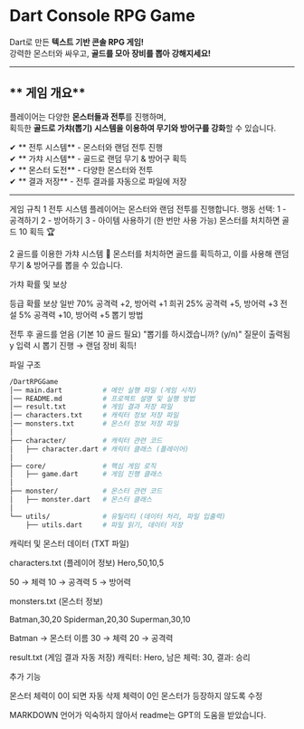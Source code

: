 # Dart Console RPG Game 
Dart로 만든 **텍스트 기반 콘솔 RPG 게임!**  
강력한 몬스터와 싸우고, **골드를 모아 장비를 뽑아 강해지세요!**  


---

## ** 게임 개요**
플레이어는 다양한 **몬스터들과 전투**를 진행하며,  
획득한 **골드로 가챠(뽑기) 시스템을 이용하여 무기와 방어구를 강화**할 수 있습니다.  

✔ ** 전투 시스템** - 몬스터와 랜덤 전투 진행  
✔ ** 가챠 시스템** - 골드로 랜덤 무기 & 방어구 획득  
✔ ** 몬스터 도전** - 다양한 몬스터와 전투  
✔ ** 결과 저장** - 전투 결과를 자동으로 파일에 저장  

---


 게임 규칙
1 전투 시스템
플레이어는 몬스터와 랜덤 전투를 진행합니다.
행동 선택:
1 - 공격하기
2 - 방어하기
3 - 아이템 사용하기 (한 번만 사용 가능)
몬스터를 처치하면 골드 10 획득 🏆



2 골드를 이용한 가챠 시스템 🎰
몬스터를 처치하면 골드를 획득하고, 이를 사용해 랜덤 무기 & 방어구를 뽑을 수 있습니다.

 가챠 확률 및 보상

등급	확률	보상
 일반	70%	공격력 +2, 방어력 +1
 희귀	25%	공격력 +5, 방어력 +3
 전설	5%	공격력 +10, 방어력 +5
 뽑기 방법

전투 후 골드를 얻음 (기본 10 골드 필요)
"뽑기를 하시겠습니까? (y/n)" 질문이 출력됨
y 입력 시 뽑기 진행 → 랜덤 장비 획득!



파일 구조
```sh
/DartRPGGame
│── main.dart          # 메인 실행 파일 (게임 시작)
│── README.md          # 프로젝트 설명 및 실행 방법
│── result.txt         # 게임 결과 저장 파일
│── characters.txt     # 캐릭터 정보 저장 파일
│── monsters.txt       # 몬스터 정보 저장 파일
│
├── character/         # 캐릭터 관련 코드
│   ├── character.dart # 캐릭터 클래스 (플레이어)
│
├── core/              # 핵심 게임 로직
│   ├── game.dart      # 게임 진행 클래스
│
├── monster/           # 몬스터 관련 코드
│   ├── monster.dart   # 몬스터 클래스
│
└── utils/             # 유틸리티 (데이터 처리, 파일 입출력)
    ├── utils.dart     # 파일 읽기, 데이터 저장


```
 캐릭터 및 몬스터 데이터 (TXT 파일)

 characters.txt (플레이어 정보)
 Hero,50,10,5

50 → 체력
10 → 공격력
5 → 방어력

monsters.txt (몬스터 정보)

Batman,30,20
Spiderman,20,30
Superman,30,10

Batman → 몬스터 이름
30 → 체력
20 → 공격력

result.txt (게임 결과 자동 저장)
캐릭터: Hero, 남은 체력: 30, 결과: 승리

추가 기능

몬스터 체력이 0이 되면 자동 삭제
체력이 0인 몬스터가 등장하지 않도록 수정

MARKDOWN 언어가 익숙하지 않아서 readme는 GPT의 도움을 받았습니다.
